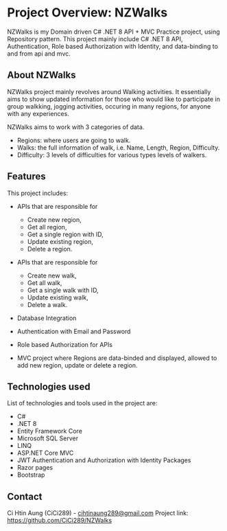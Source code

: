 # Project Overview: NZWalks
NZWalks is my Domain driven C# .NET 8 API + MVC Practice project, using Repository pattern. 
This project mainly include C# .NET 8 API, Authentication, Role based Authorization with Identity, and data-binding to and from api and mvc.

## About NZWalks
NZWalks project mainly revolves around Walking activities. 
It essentially aims to show updated information for those who would like to participate in group walkking, 
jogging activities, occuring in many regions, for anyone with any experiences.

NZWalks aims to work with 3 categories of data. 
- Regions: where users are going to walk.
- Walks: the full information of walk, i.e. Name, Length, Region, Difficulty.
- Difficulty: 3 levels of difficulties for various types levels of walkers.
  
## Features
This project includes:
- APIs that are responsible for
  - Create new region,
  - Get all region,
  - Get a single region with ID,
  - Update existing region,
  - Delete a region.
 
- APIs that are responsible for
  - Create new walk,
  - Get all walk,
  - Get a single walk with ID,
  - Update existing walk,
  - Delete a walk.
    
- Database Integration
- Authentication with Email and Password
- Role based Authorization for APIs
- MVC project where Regions are data-binded and displayed, allowed to add new region, update or delete a region.

## Technologies used
List of technologies and tools used in the project are:
- C#
- .NET 8
- Entity Framework Core
- Microsoft SQL Server
- LINQ
- ASP.NET Core MVC
- JWT Authentication and Authorization with Identity Packages
- Razor pages
- Bootstrap


## Contact
Ci Htin Aung (CiCi289) - cihtinaung289@gmail.com
Project link: https://github.com/CiCi289/NZWalks

